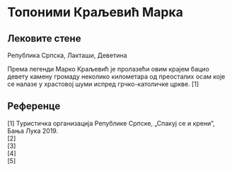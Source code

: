 # Топоними Краљевић Марка

## Лековите стене
Република Српска, Лакташи, Деветина

Према легенди Марко Краљевић је пролазећи овим крајем бацио девету камену громаду неколико километара од преосталих осам које се налазе у храстовој шуми испред грчко-католичке цркве. [1]  

## Референце

[1] Туристичка организација Републике Српске, „Спакуј се и крени”, Бања Лука 2019.  
[2]  
[3]  
[4]  
[5]  
